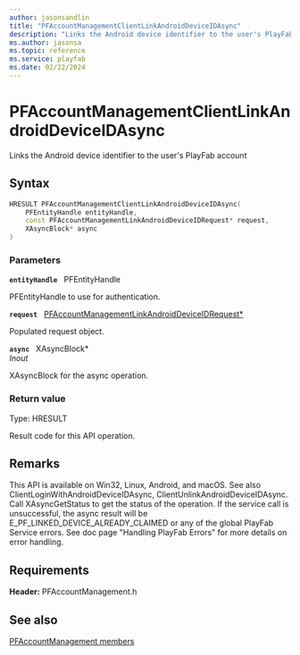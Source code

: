 ```yaml
---
author: jasonsandlin
title: "PFAccountManagementClientLinkAndroidDeviceIDAsync"
description: "Links the Android device identifier to the user's PlayFab account"
ms.author: jasonsa
ms.topic: reference
ms.service: playfab
ms.date: 02/22/2024
---
```


# PFAccountManagementClientLinkAndroidDeviceIDAsync  

Links the Android device identifier to the user's PlayFab account  

## Syntax  
  
```cpp
HRESULT PFAccountManagementClientLinkAndroidDeviceIDAsync(  
    PFEntityHandle entityHandle,  
    const PFAccountManagementLinkAndroidDeviceIDRequest* request,  
    XAsyncBlock* async  
)  
```  
  
### Parameters  
  
**`entityHandle`** &nbsp; PFEntityHandle  
  
PFEntityHandle to use for authentication.  
  
**`request`** &nbsp; [PFAccountManagementLinkAndroidDeviceIDRequest*](../../pfaccountmanagementtypes/structs/pfaccountmanagementlinkandroiddeviceidrequest.md)  
  
Populated request object.  
  
**`async`** &nbsp; XAsyncBlock*  
*_Inout_*  
  
XAsyncBlock for the async operation.  
  
  
### Return value
Type: HRESULT
  
Result code for this API operation.
  
## Remarks  
  
This API is available on Win32, Linux, Android, and macOS. See also ClientLoginWithAndroidDeviceIDAsync, ClientUnlinkAndroidDeviceIDAsync. Call XAsyncGetStatus to get the status of the operation. If the service call is unsuccessful, the async result will be E_PF_LINKED_DEVICE_ALREADY_CLAIMED or any of the global PlayFab Service errors. See doc page "Handling PlayFab Errors" for more details on error handling.
  
## Requirements  
  
**Header:** PFAccountManagement.h
  
## See also  
[PFAccountManagement members](../pfaccountmanagement_members.md)  

  
  
